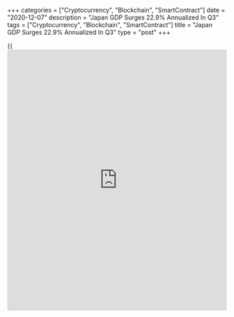 +++
categories = ["Cryptocurrency", "Blockchain", "SmartContract"]
date = "2020-12-07"
description = "Japan GDP Surges 22.9% Annualized In Q3"
tags = ["Cryptocurrency", "Blockchain", "SmartContract"]
title = "Japan GDP Surges 22.9% Annualized In Q3"
type = "post"
+++

{{<iframe id="large-banner" src="https://www.bounty.group/#slide=7.0" width="100%" height="600" scrolling="no" style="border: 0px solid rgb(216, 221, 230); border-radius: 3px;">}}

Japan's gross domestic product spiked an annualized 22.9 percent in the
third quarter of 2020, the Cabinet Office said on Tuesday.

That beat expectations for an increase of 21.5 percent following the
28.8 percent plunge in the previous three months.

On a quarterly basis, GDP was up 5.0 percent - matching forecasts
following the 8.2 percent decline in the three months prior.

Capital expenditure was down 2.4 percent on quarter, exceeding
expectations for a decline of 3.2 percent following the 4.5 percent fall
in the second quarter.

For comments and feedback [contact](https://www.playgroundfx.com/contact/): editorial@rtt[news](https://www.letsplayfx.com/blog/forex-news-website/).com

[Economic News][1]

 **What parts of the world are seeing the best (and worst) economic
performances lately? Click[here][2] to check out our [Econ Scorecard][2]
and find out! See up-to-the-moment [ranking](https://www.playgroundfx.com/blog/crypto-exchange-ranking/)s for the best and worst
performers in [GDP][2], [unemployment rate][3], [inflation][4] and much
more.**

   1. www.rtt[news](https://www.letsplayfx.com/blog/forex-news-website/).com/Content/EconomicNews.aspx
   2. www.rtt[news](https://www.letsplayfx.com/blog/forex-news-website/).com/economic-scorecard/world-rank/GDP/highest-performance.aspx
   3. www.rtt[news](https://www.letsplayfx.com/blog/forex-news-website/).com/economic-scorecard/world-rank/unemployment-rate/lowest-performance.aspx
   4. www.rtt[news](https://www.letsplayfx.com/blog/forex-news-website/).com/economic-scorecard/world-rank/CPI/highest-performance.aspx